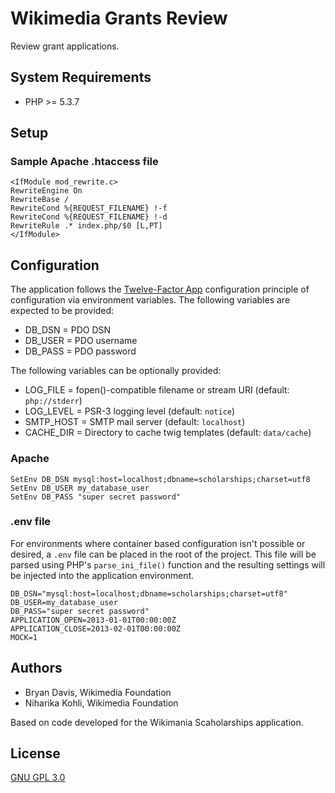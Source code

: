Wikimedia Grants Review
=======================

Review grant applications.

System Requirements
-------------------
* PHP >= 5.3.7

Setup
-----

### Sample Apache .htaccess file

    <IfModule mod_rewrite.c>
    RewriteEngine On
    RewriteBase /
    RewriteCond %{REQUEST_FILENAME} !-f
    RewriteCond %{REQUEST_FILENAME} !-d
    RewriteRule .* index.php/$0 [L,PT]
    </IfModule>


Configuration
-------------

The application follows the [Twelve-Factor App](http://12factor.net/)
configuration principle of configuration via environment variables. The
following variables are expected to be provided:

* DB_DSN = PDO DSN
* DB_USER = PDO username
* DB_PASS = PDO password

The following variables can be optionally provided:

* LOG_FILE = fopen()-compatible filename or stream URI (default: `php://stderr`)
* LOG_LEVEL = PSR-3 logging level (default: `notice`)
* SMTP_HOST = SMTP mail server (default: `localhost`)
* CACHE_DIR = Directory to cache twig templates (default: `data/cache`)

### Apache

    SetEnv DB_DSN mysql:host=localhost;dbname=scholarships;charset=utf8
    SetEnv DB_USER my_database_user
    SetEnv DB_PASS "super secret password"

### .env file

For environments where container based configuration isn't possible or
desired, a `.env` file can be placed in the root of the project. This file
will be parsed using PHP's `parse_ini_file()` function and the resulting
settings will be injected into the application environment.

    DB_DSN="mysql:host=localhost;dbname=scholarships;charset=utf8"
    DB_USER=my_database_user
    DB_PASS="super secret password"
    APPLICATION_OPEN=2013-01-01T00:00:00Z
    APPLICATION_CLOSE=2013-02-01T00:00:00Z
    MOCK=1

Authors
-------
* Bryan Davis, Wikimedia Foundation
* Niharika Kohli, Wikimedia Foundation

Based on code developed for the Wikimania Scaholarships application.

License
-------
[GNU GPL 3.0](www.gnu.org/copyleft/gpl.html "GNU GPL 3.0")
